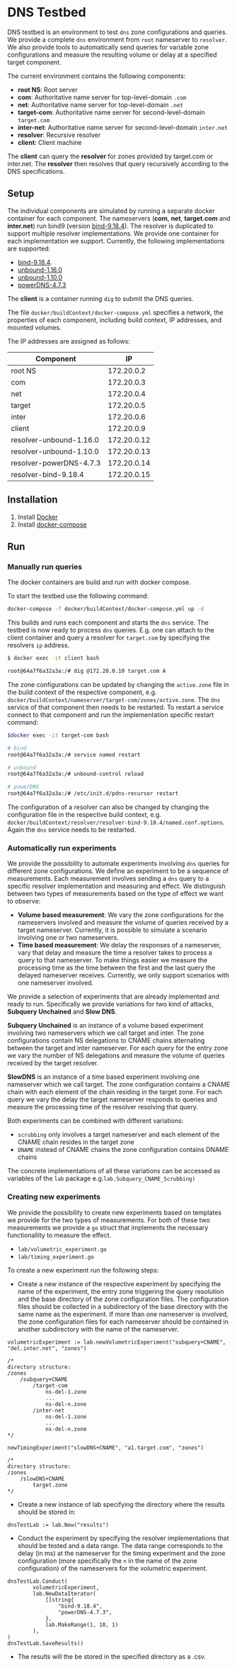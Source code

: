 
# DNS Testbed
DNS testbed is an environment to test `dns` zone configurations and queries. We provide a complete `dns` environment from `root` nameserver to `resolver`. We also provide tools to automatically send queries for variable zone configurations and measure the resulting volume or delay at a specified target component. 

The current environment contains the following components:

* **root NS**: Root server
* **com**: Authoritative name server for top-level-domain `.com`
* **net**: Authoritative name server for top-level-domain `.net`
* **target-com**: Authoritative name server for second-level-domain `target.com`
* **inter-net**: Authoritative name server for second-level-domain `inter.net`
* **resolver**: Recursive resolver
* **client**: Client machine

The **client** can query the **resolver** for zones provided by target.com or inter.net. The **resolver** then resolves that query recursively according to the DNS specifications.

## Setup
The individual components are simulated by running a separate docker container for each component. The nameservers (**com**, **net**, **target.com** and **inter.net**) run bind9 (version [bind-9.18.4](https://bind9.readthedocs.io/en/v9_18_4/notes.html)). The resolver is duplicated to support multiple resolver implementations. We provide one container for each implementation we support. Currently, the following implementations are supported:

* [bind-9.18.4](https://bind9.readthedocs.io/en/v9_18_4/notes.html).
* [unbound-1.16.0](https://www.nlnetlabs.nl/news/2022/Jun/02/unbound-1.16.0-released/)
* [unbound-1.10.0](https://www.nlnetlabs.nl/news/2020/Feb/20/unbound-1.10.0-released/)
* [powerDNS-4.7.3](https://docs.powerdns.com/recursor/changelog/4.7.html#change-4.7.3)

The **client** is a container running `dig`  to submit the DNS queries.

The file `docker/buildContext/docker-compose.yml` specifies a network, the properties of each component, including build context, IP addresses, and mounted volumes.

The IP addresses are assigned as follows:

| Component	                  | IP			       |	
|-----------------------------|-------------|
| root NS	                    | 172.20.0.2  |
| com			                 | 172.20.0.3  |
| net			                      | 172.20.0.4  |
| target		                    | 172.20.0.5  |
| inter			                    | 172.20.0.6  |
| client		                    | 172.20.0.9  |
| resolver-unbound-1.16.0		   | 172.20.0.12 |
| resolver-unbound-1.10.0		   | 172.20.0.13 |
| resolver-powerDNS-4.7.3		   | 172.20.0.14 |
| resolver-bind-9.18.4		      | 172.20.0.15 |


## Installation
1. Install [Docker](https://docs.docker.com/get-docker/)
2. Install [docker-compose](https://docs.docker.com/compose/install/linux/)

## Run
### Manually run queries
The docker containers are build and run with docker compose.

To start the testbed use the following command: 

```bash
docker-compose -f docker/buildContext/docker-compose.yml up -d
```

This builds and runs each component and starts the `dns` service. The testbed is now ready to process `dns` queries. E.g. one can attach to the client container and query a resolver for `target.com`  by specifying the resolvers `ip` address.

```bash
$ docker exec -it client bash

root@64a7f6a32a3a:/# dig @172.20.0.10 target.com A
```

The zone configurations can be updated by changing the `active.zone` file in the build context of the respective component, e.g. `docker/buildContext/nameserver/target-com/zones/active.zone`. The `dns` service of that component then needs to be restarted. To restart a service connect to that component and run the implementation specific restart command:

```bash
$docker exec -it target-com bash

# bind
root@64a7f6a32a3a:/# service named restart

# unbound
root@64a7f6a32a3a:/# unbound-control reload

# powerDNS
root@64a7f6a32a3a:/# /etc/init.d/pdns-recursor restart
```

The configuration of a resolver can also be changed by changing the configuration file in the respective build context, e.g. `docker/buildContext/resolver/resolver-bind-9.18.4/named.conf.options`. Again the `dns` service needs to be restarted.

### Automatically run experiments
We provide the possibility to automate experiments involving `dns` queries for different zone configurations. We define an experiment to be a sequence of measurements. Each measurement involves sending a `dns` query to a specific resolver implementation and measuring and effect. We distinguish between two types of measurements based on the type of effect we want to observe:

* **Volume based measurement**: We vary the zone configurations for the nameservers involved and measure the volume of queries received by a target nameserver. Currently, it is possible to simulate a scenario involving one or two nameservers.
* **Time based measurement**: We delay the responses of a nameserver, vary that delay and measure the time a resolver takes to process a query to that nameserver. To make things easier we measure the processing time as the time between the first and the last query the delayed nameserver receives. Currently, we only support scenarios with one nameserver involved.

We provide a selection of experiments that are already implemented and ready to run. Specifically we provide variations for two kind of attacks, **Subquery Unchained** and **Slow DNS**. 

**Subquery Unchained** is an instance of a volume based experiment involving two nameservers which we call target and inter. The zone configurations contain NS delegations to CNAME chains alternating between the target and inter nameserver. For each query for the entry zone we vary the number of NS delegations and measure the volume of queries received by the target resolver. 

**SlowDNS** is an instance of a time based experiment involving one nameserver which we call target. The zone configuration contains a CNAME chain with each element of the chain residing in the target zone. For each query we vary the delay the target nameserver responds to queries and measure the processing time of the resolver resolving that query.

Both experiments can be combined with different variations:

* `scrubbing` only involves a target nameserver and  each element of the CNAME chain resides in the target zone
* `DNAME` instead of CNAME chains the zone configuration contains DNAME chains

The concrete implementations of all these variations can be accessed as variables of the `lab` package e.g.`lab.Subquery_CNAME_Scrubbing)`

### Creating new experiments
We provide the possibility to create new experiments based on templates we provide for the two types of measurements. For both of these two measurements we provide a `go` struct that implements the necessary functionallity to measure the effect.

* `lab/volumetric_experiment.go`
* `lab/timing_experiment.go`

To create a new experiment run the following steps:

* Create a new instance of the respective experiment by specifying the name of the experiment, the entry zone triggering the query resolution and the base directory of the zone configuration files. The configuration files should be collected in a subdirectory of the base directory with the same name as the experiment. If more than one nameserver is involved, the zone configuration files for each nameserver should be contained in another subdirectory with the name of the nameserver.

```
volumetricExperiment := lab.newVolumetricExperiment("subquery+CNAME", "del.inter.net", "zones")

/*
directory structure:
/zones
	/subquery+CNAME
		/target-com
			ns-del-1.zone
			...
			ns-del-n.zone
		/inter-net
			ns-del-1.zone
			...
			ns-del-n.zone
*/

newTimingExperiment("slowDNS+CNAME", "a1.target.com", "zones")

/*
directory structure:
/zones
	/slowDNS+CNAME
		target.zone
*/
```
* Create a new instance of lab specifying the directory where the results should be stored in:
 
 ```
dnsTestLab := lab.New("results")
```
* Conduct the experiment by specifying the resolver implementations that should be tested and a data range. The data range corresponds to the delay (in ms) at the nameserver for the timing experiment and the zone configuration (more specifically the `n` in the name of the zone configuration) of the nameservers for the volumetric experiment.

```
dnsTestLab.Conduct(
		volumetricExperiment,
		lab.NewDataIterator(
			[]string{
				"bind-9.18.4",
				"powerDNS-4.7.3",
			},
			lab.MakeRange(1, 10, 1)
		),
)
dnsTestLab.SaveResults()
```

* The results will the be stored in the specified directory as a .csv.